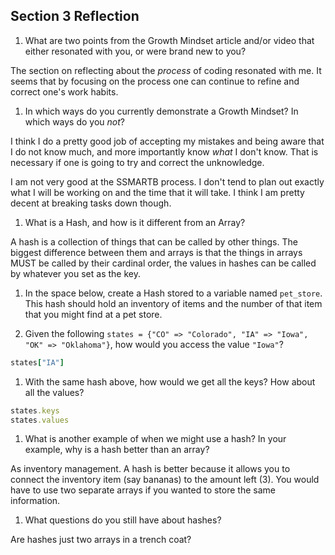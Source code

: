 ## Section 3 Reflection

1. What are two points from the Growth Mindset article and/or video that either resonated with you, or were brand new to you?

The section on reflecting about the *process* of coding resonated with me. It seems
that by focusing on the process one can continue to refine and correct one's work
habits.

1. In which ways do you currently demonstrate a Growth Mindset? In which ways do you _not_?

I think I do a pretty good job of accepting my mistakes and being aware that I
do not know much, and more importantly know *what* I don't know. That is necessary
if one is going to try and correct the unknowledge.

I am not very good at the SSMARTB process. I don't tend to plan out exactly what
I will be working on and the time that it will take. I think I am pretty decent
at breaking tasks down though.

1. What is a Hash, and how is it different from an Array?

A hash is a collection of things that can be called by other things. The biggest
difference between them and arrays is that the things in arrays MUST be called by
their cardinal order, the values in hashes can be called by whatever you set as
the key.

1. In the space below, create a Hash stored to a variable named `pet_store`.  This hash should hold an inventory of items and the number of that item that you might find at a pet store.

1. Given the following `states = {"CO" => "Colorado", "IA" => "Iowa", "OK" => "Oklahoma"}`, how would you access the value `"Iowa"`?

````ruby
states["IA"]
````

1. With the same hash above, how would we get all the keys?  How about all the values?

````ruby
states.keys
states.values
````

1. What is another example of when we might use a hash?  In your example, why is a hash better than an array?

As inventory management. A hash is better because it allows you to connect the
inventory item (say bananas) to the amount left (3). You would have to use two
separate arrays if you wanted to store the same information.

1. What questions do you still have about hashes?

Are hashes just two arrays in a trench coat?
